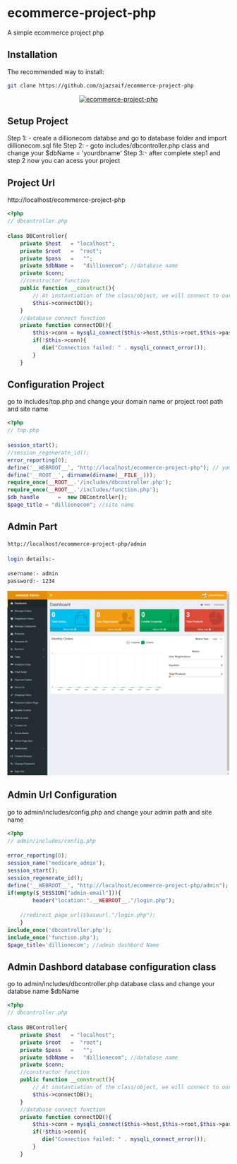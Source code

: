 # ecommerce-project-php
A simple ecommerce project php

## Installation
The recommended way to install:


```sh
git clone https://github.com/ajazsaif/ecommerce-project-php

```

<p align="center">
    <a href="https://github.com/ajazsaif/ecommerce-project-php/blob/main/remond.png" target="_blank">
        <img src="https://github.com/ajazsaif/ecommerce-project-php/blob/main/remond.png" width="800" alt="ecommerce-project-php" />
    </a>
</p>

## Setup Project
Step 1: - create a dillionecom databse and go to database folder and import dillionecom.sql file
Step 2: - goto includes/dbcontroller.php class and change your $dbName = 'yourdbname'
Step 3:- after complete step1 and step 2 now you can acess your project

## Project Url

http://localhost/ecommerce-project-php



```php
<?php
// dbcontroller.php

class DBController{
    private $host   = "localhost";
    private $root   =  "root";
    private $pass   =   "";
    private $dbName =   "dillionecom"; //database name
    private $conn;
    //constructor function
    public function __construct(){
        // At instantiation of the class/object, we will connect to our database.
        $this->connectDB();
    }
    //database connect function
    private function connectDB(){
        $this->conn = mysqli_connect($this->host,$this->root,$this->pass,$this->dbName);
        if(!$this->conn){
           die("Connection failed: " . mysqli_connect_error()); 
        }
    }

```

## Configuration Project
go to includes/top.php and change your domain name or project root path and site name

```php
<?php
// top.php

session_start();
//session_regenerate_id();
error_reporting(0);
define('__WEBROOT__', "http://localhost/ecommerce-project-php"); // your project root path
define('__ROOT__', dirname(dirname(__FILE__)));  
require_once(__ROOT__.'/includes/dbcontroller.php');
require_once(__ROOT__.'/includes/function.php');
$db_handle      =  new DBController();
$page_title = "dillionecom"; //site name

```

## Admin Part

```sh
http://localhost/ecommerce-project-php/admin

login details:-

username:- admin
password:- 1234

```

<p align="center">
    <a href="https://github.com/ajazsaif/ecommerce-project-php/blob/main/remond.png" target="_blank">
        <img src="https://github.com/ajazsaif/ecommerce-project-php/blob/main/remond-admin.png" width="800" alt="ecommerce-project-php" />
    </a>
</p>

## Admin Url Configuration
go to admin/includes/config.php and change your admin path and site name

```php
<?php
// admin/includes/config.php

error_reporting(0);
session_name('medicare_admin');
session_start();
session_regenerate_id();
define('__WEBROOT__', "http://localhost/ecommerce-project-php/admin"); //admin path
if(empty($_SESSION["admin-email"])){
        header("location:".__WEBROOT__."/login.php");
    
    //redirect_page_url($baseurl."/login.php");
    }
include_once('dbcontroller.php');
include_once('function.php');
$page_title='dillionecom'; //admin dashbord Name

```

## Admin Dashbord database configuration class
go to admin/includes/dbcontroller.php database class and change your databse name $dbName

```php
<?php
// dbcontroller.php

class DBController{
    private $host   = "localhost";
    private $root   =  "root";
    private $pass   =   "";
    private $dbName =   "dillionecom"; //database name
    private $conn;
    //constructor function
    public function __construct(){
        // At instantiation of the class/object, we will connect to our database.
        $this->connectDB();
    }
    //database connect function
    private function connectDB(){
        $this->conn = mysqli_connect($this->host,$this->root,$this->pass,$this->dbName);
        if(!$this->conn){
           die("Connection failed: " . mysqli_connect_error()); 
        }
    }

```
